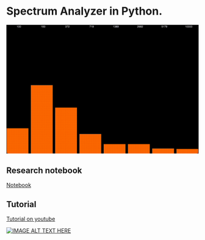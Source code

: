 # Spectrum Analyzer in Python.

![Preview](https://github.com/madeinouweland/spectrum-analyzer-in-python/blob/main/output.gif)

## Research notebook

[Notebook](https://github.com/madeinouweland/spectrum-analyzer-in-python/tree/main/NotebookResearch)

## Tutorial

[Tutorial on youtube](https://www.youtube.com/watch?v=XJ42pfSI-DY)

[![IMAGE ALT TEXT HERE](https://www.youtube.com/watch?v=XJ42pfSI-DY/0.jpg)](https://www.youtube.com/watch?v=XJ42pfSI-DY)

